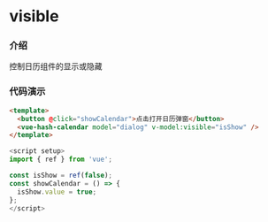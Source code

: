 # visible

### 介绍

控制日历组件的显示或隐藏

### 代码演示

```html
<template>
  <button @click="showCalendar">点击打开日历弹窗</button>
  <vue-hash-calendar model="dialog" v-model:visible="isShow" />
</template>
```

```js
<script setup>
import { ref } from 'vue';

const isShow = ref(false);
const showCalendar = () => {
  isShow.value = true;
};
</script>
```
